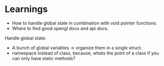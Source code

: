 # Learnings

- How to handle global state in combination with void pointer functions.
- Where to find good opengl docs and api docs.


Handle global state:

- A bunch of global variables -> organize them in a single struct.
- namespace instead of class, because, whats the point of a class if you can only have static methods?
